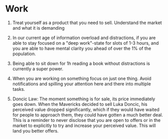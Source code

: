 # Work

1. Treat yourself as a product that you need to sell. Understand the market and what it is demanding

1. In our current age of information overload and distractions, if you are able to stay focused on a
   "deep work"-state for slots of 1-3 hours, and you are able to have mental clarity you ahead of
   over the 1% of the population.

1. Being able to sit down for 1h reading a book without distractions is currently a super power.

1. When you are working on something focus on just one thing. Avoid notifications and spilling your
   attention here and there into multiple tasks.

1. Doncic Law: The moment something is for sale, its price immediately goes down. When the Mavericks
   decided to sell Luka Doncic, his perceived value dropped significantly, which if they would have
   waited for people to approach them, they could have gotten a much better deal. This is a reminder
   to never disclose that you are open to offers or in the market to explicitly to try and increase
   your perceived value. This will land you better offers.
